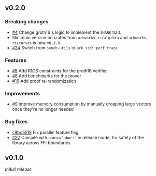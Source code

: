 ## v0.2.0

### Breaking changes
- [\#4](https://github.com/arkworks-rs/groth16/pull/4) Change groth16's logic to implement the `SNARK` trait.
- Minimum version on crates from `arkworks-rs/algebra` and `arkworks-rs/curves` is now `v0.2.0`
- [\#24](https://github.com/arkworks-rs/groth16/pull/24) Switch from `bench-utils` to `ark_std::perf_trace`

### Features
- [\#5](https://github.com/arkworks-rs/groth16/pull/5) Add R1CS constraints for the groth16 verifier.
- [\#8](https://github.com/arkworks-rs/groth16/pull/8) Add benchmarks for the prover
- [\#16](https://github.com/arkworks-rs/groth16/pull/16) Add proof re-randomization

### Improvements
- [\#9](https://github.com/arkworks-rs/groth16/pull/9) Improve memory consumption by manually dropping large vectors once they're no longer needed

### Bug fixes
- [c9bc5519](https://github.com/arkworks-rs/groth16/commit/885b9b569522f59a7eb428d1095f442ec9bc5519) Fix parallel feature flag
- [\#22](https://github.com/arkworks-rs/groth16/pull/22) Compile with `panic='abort'` in release mode, for safety of the library across FFI boundaries.

## v0.1.0

_Initial release_

